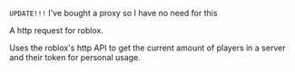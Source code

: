 `UPDATE!!!`
I've bought a proxy so I have no need for this



A http request for roblox.

Uses the roblox's http API to get the current amount of players in a server and their token for personal usage.
